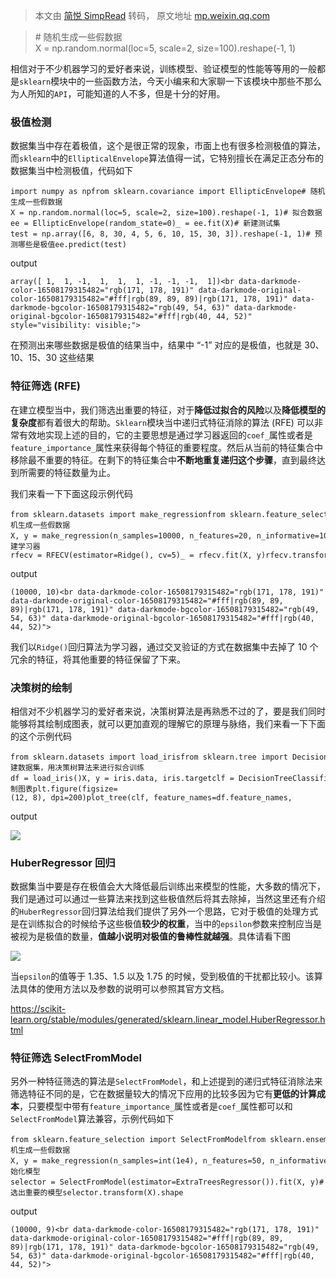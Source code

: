 > 本文由 [简悦 SimpRead](http://ksria.com/simpread/) 转码， 原文地址 [mp.weixin.qq.com](https://mp.weixin.qq.com/s?__biz=MzIwODI2NDkxNQ==&mid=2247502682&idx=4&sn=6a6f0a297e86e5e91715f63148a2eca4&chksm=970740e6a070c9f00b6ebdea7fcbe4253a556c6288fd6bc4c858df5fc7112fae0e7b61fefcbf&mpshare=1&scene=1&srcid=0424vLZ7oDn1tzlWaBHIDU64&sharer_sharetime=1650772177956&sharer_shareid=8a467675e94cd5b11b6640b7770d6cc6#rd)

> # 随机生成一些假数据 X = np.random.normal(loc=5, scale=2, size=100).reshape(-1, 1)

相信对于不少机器学习的爱好者来说，训练模型、验证模型的性能等等用的一般都是`sklearn`模块中的一些函数方法，今天小编来和大家聊一下该模块中那些不那么为人所知的`API`，可能知道的人不多，但是十分的好用。

### 极值检测

数据集当中存在着极值，这个是很正常的现象，市面上也有很多检测极值的算法，而`sklearn`中的`EllipticalEnvelope`算法值得一试，它特别擅长在满足正态分布的数据集当中检测极值，代码如下

```
import numpy as npfrom sklearn.covariance import EllipticEnvelope# 随机生成一些假数据X = np.random.normal(loc=5, scale=2, size=100).reshape(-1, 1)# 拟合数据ee = EllipticEnvelope(random_state=0)_ = ee.fit(X)# 新建测试集test = np.array([6, 8, 30, 4, 5, 6, 10, 15, 30, 3]).reshape(-1, 1)# 预测哪些是极值ee.predict(test)
```

output

```
array([ 1,  1, -1,  1,  1,  1, -1, -1, -1,  1])<br data-darkmode-color-16508179315482="rgb(171, 178, 191)" data-darkmode-original-color-16508179315482="#fff|rgb(89, 89, 89)|rgb(171, 178, 191)" data-darkmode-bgcolor-16508179315482="rgb(49, 54, 63)" data-darkmode-original-bgcolor-16508179315482="#fff|rgb(40, 44, 52)" style="visibility: visible;">
```

在预测出来哪些数据是极值的结果当中，结果中 “-1” 对应的是极值，也就是 30、10、15、30 这些结果

### 特征筛选 (RFE)

在建立模型当中，我们筛选出重要的特征，对于**降低过拟合的风险**以及**降低模型的复杂度**都有着很大的帮助。`Sklearn`模块当中递归式特征消除的算法 (RFE) 可以非常有效地实现上述的目的，它的主要思想是通过学习器返回的`coef_`属性或者是`feature_importance_`属性来获得每个特征的重要程度。然后从当前的特征集合中移除最不重要的特征。在剩下的特征集合中**不断地重复递归这个步骤**，直到最终达到所需要的特征数量为止。

我们来看一下下面这段示例代码

```
from sklearn.datasets import make_regressionfrom sklearn.feature_selection import RFECVfrom sklearn.linear_model import Ridge# 随机生成一些假数据X, y = make_regression(n_samples=10000, n_features=20, n_informative=10)# 新建学习器rfecv = RFECV(estimator=Ridge(), cv=5)_ = rfecv.fit(X, y)rfecv.transform(X).shape
```

output

```
(10000, 10)<br data-darkmode-color-16508179315482="rgb(171, 178, 191)" data-darkmode-original-color-16508179315482="#fff|rgb(89, 89, 89)|rgb(171, 178, 191)" data-darkmode-bgcolor-16508179315482="rgb(49, 54, 63)" data-darkmode-original-bgcolor-16508179315482="#fff|rgb(40, 44, 52)">
```

我们以`Ridge()`回归算法为学习器，通过交叉验证的方式在数据集中去掉了 10 个冗余的特征，将其他重要的特征保留了下来。

### 决策树的绘制

相信对不少机器学习的爱好者来说，决策树算法是再熟悉不过的了，要是我们同时能够将其绘制成图表，就可以更加直观的理解它的原理与脉络，我们来看一下下面的这个示例代码

```
from sklearn.datasets import load_irisfrom sklearn.tree import DecisionTreeClassifier, plot_treeimport matplotlib.pyplot as plt%matplotlib inline# 新建数据集，用决策树算法来进行拟合训练df = load_iris()X, y = iris.data, iris.targetclf = DecisionTreeClassifier()clf = clf.fit(X, y)# 绘制图表plt.figure(figsize=(12, 8), dpi=200)plot_tree(clf, feature_names=df.feature_names,                class_names=df.target_names);
```

output

![](https://mmbiz.qpic.cn/mmbiz_png/Jibw7n291dTxnUIXKhQUSyyWpEHqG8hAWXEm9qR662iaKk2QhictOw8p39VFwiasgiaEYUlCMLm8OT7TbuYhClgCiabw/640?wx_fmt=png)

### HuberRegressor 回归

数据集当中要是存在极值会大大降低最后训练出来模型的性能，大多数的情况下，我们是通过可以通过一些算法来找到这些极值然后将其去除掉，当然这里还有介绍的`HuberRegressor`回归算法给我们提供了另外一个思路，它对于极值的处理方式是在训练拟合的时候给予这些极值**较少的权重**，当中的`epsilon`参数来控制应当是被视为是极值的数量，**值越小说明对极值的鲁棒性就越强**。具体请看下图

![](https://mmbiz.qpic.cn/mmbiz_png/Jibw7n291dTxnUIXKhQUSyyWpEHqG8hAWK61Qx9jibqIOkH7ZkiaDR1WfaZQSdljTcqGHQl7ibFVBgnw8BUWDNWkQw/640?wx_fmt=png)

当`epsilon`的值等于 1.35、1.5 以及 1.75 的时候，受到极值的干扰都比较小。该算法具体的使用方法以及参数的说明可以参照其官方文档。

https://scikit-learn.org/stable/modules/generated/sklearn.linear_model.HuberRegressor.html

### 特征筛选 SelectFromModel

另外一种特征筛选的算法是`SelectFromModel`，和上述提到的递归式特征消除法来筛选特征不同的是，它在数据量较大的情况下应用的比较多因为它有**更低的计算成本**，只要模型中带有`feature_importance_`属性或者是`coef_`属性都可以和`SelectFromModel`算法兼容，示例代码如下

```
from sklearn.feature_selection import SelectFromModelfrom sklearn.ensemble import ExtraTreesRegressor# 随机生成一些假数据X, y = make_regression(n_samples=int(1e4), n_features=50, n_informative=15)# 初始化模型selector = SelectFromModel(estimator=ExtraTreesRegressor()).fit(X, y)# 筛选出重要的模型selector.transform(X).shape
```

output

```
(10000, 9)<br data-darkmode-color-16508179315482="rgb(171, 178, 191)" data-darkmode-original-color-16508179315482="#fff|rgb(89, 89, 89)|rgb(171, 178, 191)" data-darkmode-bgcolor-16508179315482="rgb(49, 54, 63)" data-darkmode-original-bgcolor-16508179315482="#fff|rgb(40, 44, 52)">
```